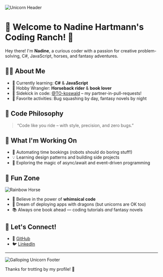 ![Unicorn Header](https://media2.giphy.com/media/v1.Y2lkPTc5MGI3NjExMzI1eDdmY2N2anJjbDU5OTNianp4bnllN21tY3p2c3o2ZW5hbHJ2ZyZlcD12MV9pbnRlcm5hbF9naWZfYnlfaWQmY3Q9Zw/xTiQygoxOAabid9tmM/giphy.gif)

# 🦄 Welcome to Nadine Hartmann's Coding Ranch! 🐴

Hey there! I'm **Nadine**, a curious coder with a passion for creative problem-solving, C#, JavaScript, horses, and fantasy adventures.

## 👨‍💻 About Me
- 🔭 Currently learning: **C#** & **JavaScript**
- 🐴 Hobby Wrangler: **Horseback rider** & **book lover**
- 🤝 Sidekick in code: [@TO-koswald](https://github.com/TO-koswald) – my partner-in-pull-requests!
- 📖 Favorite activities: Bug squashing by day, fantasy novels by night

## 🌈 Code Philosophy
> “Code like you ride – with style, precision, and zero bugs.”

## 🧠 What I'm Working On
- 📅 Automating time bookings (robots should do boring stuff!)
- 💡 Learning design patterns and building side projects
- 🧙 Exploring the magic of async/await and event-driven programming

## 🎨 Fun Zone
![Rainbow Horse](https://media.giphy.com/media/xT9IgIc0lryrxvqVGM/giphy.gif)

- 🦄 Believe in the power of **whimsical code**
- 🐉 Dream of deploying apps with dragons (but unicorns are OK too)
- 📚 Always one book ahead — coding tutorials *and* fantasy novels

## 🔗 Let's Connect!
- 🐙 [GitHub](https://github.com/TO-NMaag)
- 🐦 [LinkedIn](https://de.linkedin.com/in/nico-maag-2a9b07184?trk=people-guest_people_search-card)

---

![Galloping Unicorn Footer](https://media.giphy.com/media/26AHONQ79FdWZhAI0/giphy.gif)

Thanks for trotting by my profile! 🌟
